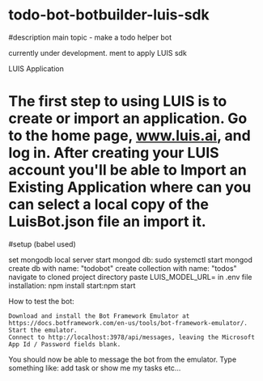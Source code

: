 # todo-bot-botbuilder-luis-sdk

#description
main topic - make a todo helper bot

currently under development.
ment to apply LUIS sdk

LUIS Application

The first step to using LUIS is to create or import an application. Go to the home page, www.luis.ai, and log in. After creating your LUIS account you'll be able to Import an Existing Application where can you can select a local copy of the LuisBot.json file an import it.
========================================================================
#setup (babel used)

set mongodb local server
start mongod db: sudo systemctl start mongod
create db  with name: "todobot"
create collection  with name: "todos"
navigate to cloned project directory
paste LUIS_MODEL_URL=<your LUIS_APP_PATH_HERE> in .env file
installation: npm install
start:npm start

How to test the bot:

    Download and install the Bot Framework Emulator at https://docs.botframework.com/en-us/tools/bot-framework-emulator/.
    Start the emulator.
    Connect to http://localhost:3978/api/messages, leaving the Microsoft App Id / Password fields blank.

You should now be able to message the bot from the emulator.
Type something like: add task or show me my tasks etc...
